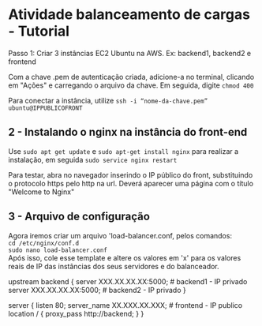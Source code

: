 # Atividade balanceamento de cargas - Tutorial

Passo 1: Criar 3 instâncias EC2 Ubuntu na AWS.
Ex: backend1, backend2 e frontend

Com a chave .pem de autenticação criada, adicione-a no terminal, clicando em "Ações" e carregando o arquivo da chave.
Em seguida, digite `chmod 400` 

Para conectar a instância, utilize `ssh -i “nome-da-chave.pem” ubuntu@IPPUBLICOFRONT`

## 2 - Instalando o nginx na instância do front-end

Use `sudo apt get update` e `sudo apt-get install nginx` para realizar a instalação, em seguida `sudo service nginx restart`

Para testar, abra no navegador inserindo o IP público do front, substituindo o protocolo https pelo http na url. Deverá aparecer uma página com o título "Welcome to Nginx"

## 3 - Arquivo de configuração

Agora iremos criar um arquivo 'load-balancer.conf, pelos comandos:<br>
`cd /etc/nginx/conf.d`<br>
`sudo nano load-balancer.conf`<br>
Após isso, cole esse template e altere os valores em 'x' para os valores reais de IP das instâncias dos seus servidores e do balanceador.

upstream backend {
	server XXX.XX.XX.XX:5000; # backend1 - IP privado
	server XXX.XX.XX.XX:5000; # backend2 - IP privado
}

server {
	listen 80;
	server_name XX.XXX.XX.XXX; # frontend - IP publico
	location / {
		proxy_pass http://backend;
	}
}

